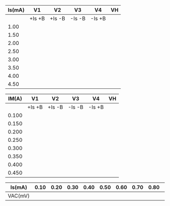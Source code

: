 | Is(mA) | V1     | V2     | V3     | V4     | VH   |
| ------ | ------ | ------ | ------ | ------ | ---- |
|        | +Is +B | +Is -B | -Is -B | -Is +B |      |
| 1.00   |        |        |        |        |      |
| 1.50   |        |        |        |        |      |
| 2.00   |        |        |        |        |      |
| 2.50   |        |        |        |        |      |
| 3.00   |        |        |        |        |      |
| 3.50   |        |        |        |        |      |
| 4.00   |        |        |        |        |      |
| 4.50   |        |        |        |        |      |

| IM(A) | V1     | V2     | V3     | V4     | VH   |
| ----- | ------ | ------ | ------ | ------ | ---- |
|       | +Is +B | +Is -B | -Is -B | -Is +B |      |
| 0.100 |        |        |        |        |      |
| 0.150 |        |        |        |        |      |
| 0.200 |        |        |        |        |      |
| 0.250 |        |        |        |        |      |
| 0.300 |        |        |        |        |      |
| 0.350 |        |        |        |        |      |
| 0.400 |        |        |        |        |      |
| 0.450 |        |        |        |        |      |

| Is(mA)  | 0.10 | 0.20 | 0.30 | 0.40 | 0.50 | 0.60 | 0.70 | 0.80 | 0.90 | 1.00 |
| ------- | ---- | ---- | ---- | ---- | ---- | ---- | ---- | ---- | ---- | ---- |
| VAC(mV) |      |      |      |      |      |      |      |      |      |      |